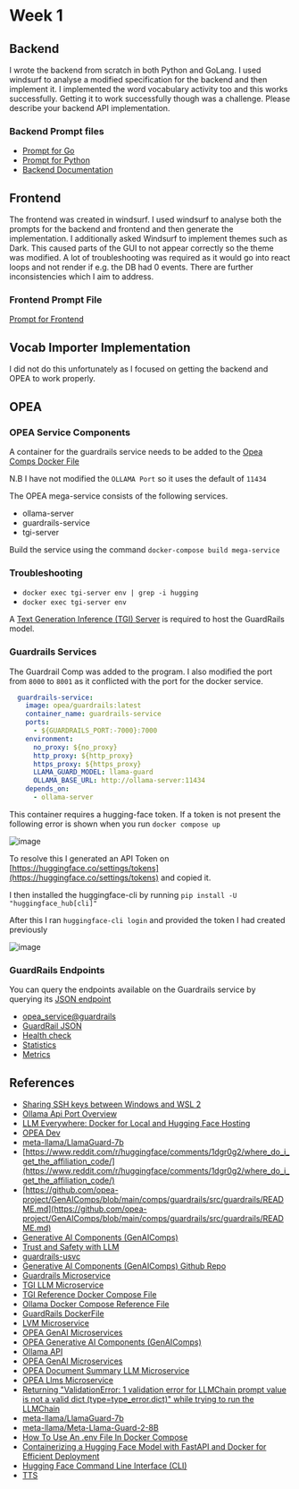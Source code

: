 # Week 1

## Backend

I wrote the backend from scratch in both Python and GoLang. I used windsurf to analyse a modified specification for the backend and then implement it. I implemented the word vocabulary activity too and this works successfully. Getting it to work successfully though was a challenge.
Please describe your backend API implementation.

### Backend Prompt files

- [Prompt for Go](../lang_portal/backend_go/prompt_go.md)
- [Prompt for Python](../lang_portal/backend_python/prompt_python.md)
- [Backend Documentation](../lang_portal/backend_go/DEVELOPMENT.md)

## Frontend

The frontend was created in windsurf. I used windsurf to analyse both the prompts for the backend and frontend and then generate the implementation. I additionally asked Windsurf to implement themes such as Dark. This caused parts of the GUI to not appear correctly so the theme was modified. A lot of troubleshooting was required as it would go into react loops and not render if e.g. the DB had 0 events. There are further inconsistencies which I aim to address.

### Frontend Prompt File

[Prompt for Frontend](../lang_portal/frontend/prompt.md)

## Vocab Importer Implementation

I did not do this unfortunately as I focused on getting the backend and OPEA to work properly.

## OPEA

### OPEA Service Components

A container for the guardrails service needs to be added to the [Opea Comps Docker File](../opea-comps/docker-compose.yml)

N.B I have not modified the `OLLAMA Port` so it uses the default of `11434`

The OPEA mega-service consists of the following services.

- ollama-server
- guardrails-service
- tgi-server

Build the service using the command `docker-compose build mega-service`

### Troubleshooting

- `docker exec tgi-server env | grep -i hugging`
- `docker exec tgi-server env`

A [Text Generation Inference (TGI) Server](https://github.com/opea-project/GenAIComps/tree/main/comps/third_parties/tgi) is required to host the GuardRails model.

### Guardrails Services

The Guardrail Comp was added to the program. I also modified the port from `8000` to `8001` as it conflicted with the port for the docker service.

```yaml
  guardrails-service:
    image: opea/guardrails:latest
    container_name: guardrails-service
    ports:
      - ${GUARDRAILS_PORT:-7000}:7000
    environment:
      no_proxy: ${no_proxy}
      http_proxy: ${http_proxy}
      https_proxy: ${https_proxy}
      LLAMA_GUARD_MODEL: llama-guard
      OLLAMA_BASE_URL: http://ollama-server:11434
    depends_on:
      - ollama-server
```

This container requires a hugging-face token. If a token is not present the following error is shown when you run `docker compose up`

![image](https://github.com/user-attachments/assets/fd8c6979-5150-458c-8f31-c2ef47adc383)

To resolve this I generated an API Token on [https://huggingface.co/settings/tokens](https://huggingface.co/settings/tokens) and copied it.

I then installed the huggingface-cli by running `pip install -U "huggingface_hub[cli]"`

After this I ran `huggingface-cli login` and provided the token I had created previously

![image](https://github.com/user-attachments/assets/f4c94910-c8db-48fb-a1c2-59f3531add8e)

### GuardRails Endpoints

You can query the endpoints available on the Guardrails service by querying its [JSON endpoint]((http://localhost:9090/openapi.json))

- [opea_service@guardrails](http://localhost:9090/docs#/default/safety_guard_v1_guardrails_post)
- [GuardRail JSON](http://localhost:9090/openapi.json)
- [Health check](http://localhost:9090/v1/health_check)
- [Statistics](http://localhost:9090/v1/statistics)
- [Metrics](http://localhost:9090/metrics)

## References

- [Sharing SSH keys between Windows and WSL 2](https://devblogs.microsoft.com/commandline/sharing-ssh-keys-between-windows-and-wsl-2/)
- [Ollama Api Port Overview](https://www.restack.io/p/ollama-api-port-answer-cat-ai)
- [LLM Everywhere: Docker for Local and Hugging Face Hosting](https://www.docker.com/blog/llm-docker-for-local-and-hugging-face-hosting/)
- [OPEA Dev](https://opea.dev/)
- [meta-llama/LlamaGuard-7b](https://huggingface.co/meta-llama/LlamaGuard-7b)
- [https://www.reddit.com/r/huggingface/comments/1dgr0g2/where_do_i_get_the_affiliation_code/](https://www.reddit.com/r/huggingface/comments/1dgr0g2/where_do_i_get_the_affiliation_code/)
- [https://github.com/opea-project/GenAIComps/blob/main/comps/guardrails/src/guardrails/README.md](https://github.com/opea-project/GenAIComps/blob/main/comps/guardrails/src/guardrails/README.md)
- [Generative AI Components (GenAIComps)](https://github.com/opea-project/GenAIComps)
- [Trust and Safety with LLM](https://github.com/opea-project/GenAIComps/blob/main/comps/guardrails/README.md)
- [guardrails-usvc](https://artifacthub.io/packages/helm/test-opea/guardrails-usvc)
- [Generative AI Components (GenAIComps) Github Repo](https://github.com/opea-project/GenAIComps)
- [Guardrails Microservice](https://github.com/opea-project/GenAIComps/blob/main/comps/guardrails/src/guardrails/README.md)
- [TGI LLM Microservice](https://github.com/opea-project/GenAIComps/tree/main/comps/third_parties/tgi)
- [TGI Reference Docker Compose File](https://github.com/opea-project/GenAIComps/blob/main/comps/third_parties/tgi/deployment/docker_compose/compose.yaml)
- [Ollama Docker Compose Reference File](https://github.com/opea-project/GenAIComps/blob/main/comps/third_parties/ollama/deployment/docker_compose/compose.yaml)
- [GuardRails DockerFile](https://github.com/opea-project/GenAIComps/blob/main/comps/guardrails/src/guardrails/Dockerfile)
- [LVM Microservice](https://opea-project.github.io/latest/GenAIComps/comps/lvms/src/README.html)
- [OPEA GenAI Microservices](https://opea-project.github.io/latest/microservices/index.html#llms-microservice)
- [OPEA Generative AI Components (GenAIComps)](https://opea-project.github.io/latest/GenAIComps/README.html)
- [Ollama API](https://github.com/ollama/ollama/blob/main/docs/api.md)
- [OPEA GenAI Microservices](https://opea-project.github.io/latest/microservices/index.html)
- [OPEA Document Summary LLM Microservice](https://opea-project.github.io/latest/GenAIComps/comps/llms/src/doc-summarization/README.html)
- [OPEA Llms Microservice](https://opea-project.github.io/latest/microservices/index.html#lvms-microservice)
- [Returning "ValidationError: 1 validation error for LLMChain prompt value is not a valid dict (type=type_error.dict)" while trying to run the LLMChain](https://github.com/langchain-ai/langchain/issues/13681)
- [meta-llama/LlamaGuard-7b](https://huggingface.co/meta-llama/LlamaGuard-7b)
- [meta-llama/Meta-Llama-Guard-2-8B](https://huggingface.co/meta-llama/Meta-Llama-Guard-2-8B)
- [How To Use An .env File In Docker Compose](https://www.warp.dev/terminus/docker-compose-env-file)
- [Containerizing a Hugging Face Model with FastAPI and Docker for Efficient Deployment](https://dipankarmedh1.medium.com/containerize-a-hugging-face-model-using-docker-and-fastapi-9129248f7e12)
- [Hugging Face Command Line Interface (CLI)](https://huggingface.co/docs/huggingface_hub/main/en/guides/cli)
- [TTS](https://docs.coqui.ai/en/latest/tutorial_for_nervous_beginners.html)
